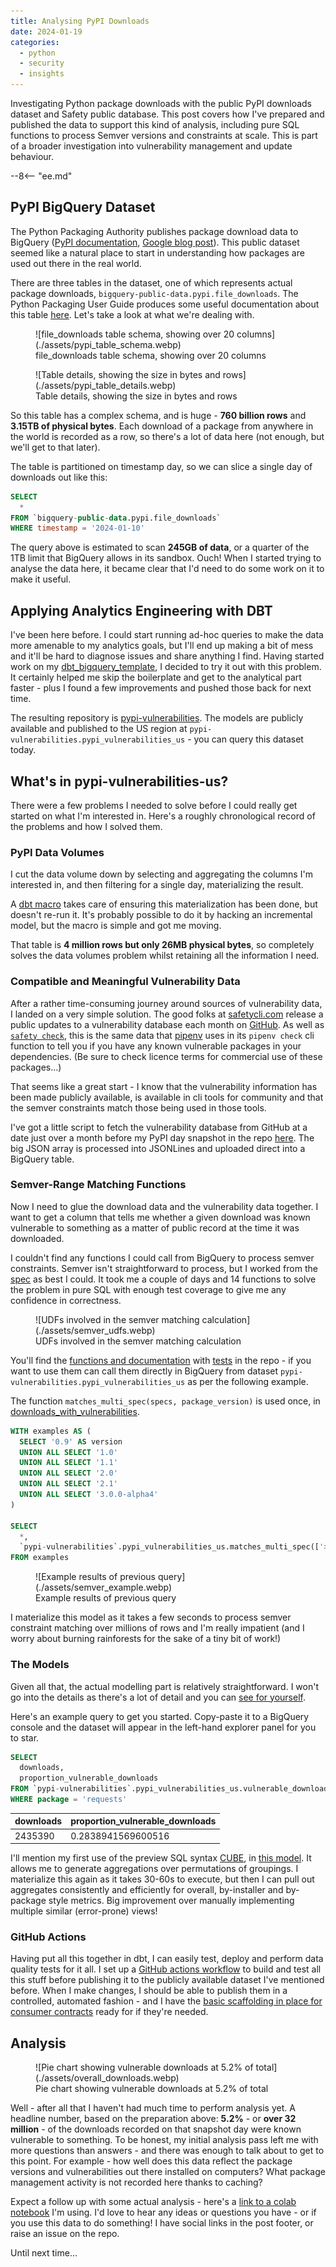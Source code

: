 ```yaml
---
title: Analysing PyPI Downloads
date: 2024-01-19
categories:
  - python
  - security
  - insights
---
```


Investigating Python package downloads with the public PyPI downloads dataset and Safety public database. This post covers how I've prepared and published the data to support this kind of analysis, including pure SQL functions to process Semver versions and constraints at scale. This is part of a broader investigation into vulnerability management and update behaviour.

--8<-- "ee.md"

<!-- more -->

## PyPI BigQuery Dataset

The Python Packaging Authority publishes package download data to BigQuery ([PyPI documentation](https://warehouse.pypa.io/api-reference/bigquery-datasets.html), [Google blog post](https://cloud.google.com/blog/topics/developers-practitioners/analyzing-python-package-downloads-bigquery)). This public dataset seemed like a natural place to start in understanding how packages are used out there in the real world.

There are three tables in the dataset, one of which represents actual package downloads, `bigquery-public-data.pypi.file_downloads`. The Python Packaging User Guide produces some useful documentation about this table [here](https://packaging.python.org/en/latest/guides/analyzing-pypi-package-downloads/). Let's take a look at what we're dealing with.

<figure markdown="span">
  ![file_downloads table schema, showing over 20 columns](./assets/pypi_table_schema.webp)
  <figcaption>file_downloads table schema, showing over 20 columns</figcaption>
</figure>

<figure markdown="span">
  ![Table details, showing the size in bytes and rows](./assets/pypi_table_details.webp)
  <figcaption>Table details, showing the size in bytes and rows</figcaption>
</figure>

So this table has a complex schema, and is huge - **760 billion rows** and **3.15TB of physical bytes**.
Each download of a package from anywhere in the world is recorded as a row, so there's a lot of data here (not enough, but we'll get to that later).

The table is partitioned on timestamp day, so we can slice a single day of downloads out like this:

```sql
SELECT
  *
FROM `bigquery-public-data.pypi.file_downloads`
WHERE timestamp = '2024-01-10'
```

The query above is estimated to scan **245GB of data**, or a quarter of the 1TB limit that BigQuery allows in its sandbox. Ouch! When I started trying to analyse the data here, it became clear that I'd need to do some work on it to make it useful.

## Applying Analytics Engineering with DBT

I've been here before. I could start running ad-hoc queries to make the data more amenable to my analytics goals, but I'll end up making a bit of mess and it'll be hard to diagnose issues and share anything I find. Having started work on my [dbt_bigquery_template](https://github.com/brabster/dbt_bigquery_template), I decided to try it out with this problem. It certainly helped me skip the boilerplate and get to the analytical part faster - plus I found a few improvements and pushed those back for next time.

The resulting repository is [pypi-vulnerabilities](https://github.com/brabster/pypi_vulnerabilities). The models are publicly available and published to the US region at `pypi-vulnerabilities.pypi_vulnerabilities_us` - you can query this dataset today.

## What's in pypi-vulnerabilities-us?

There were a few problems I needed to solve before I could really get started on what I'm interested in. Here's a roughly chronological record of the problems and how I solved them.

### PyPI Data Volumes

I cut the data volume down by selecting and aggregating the columns I'm interested in, and then filtering for a single day, materializing the result.

A [dbt macro](https://github.com/brabster/pypi_vulnerabilities/blob/a0d55e20b88ccde4036c6d053abbf0cdb86a6b41/macros/ensure_single_day_downloads_materialized.sql) takes care of ensuring this materialization has been done, but doesn't re-run it. It's probably possible to do it by hacking an incremental model, but the macro is simple and got me moving.

That table is **4 million rows but only 26MB physical bytes**, so completely solves the data volumes problem whilst retaining all the information I need.

### Compatible and Meaningful Vulnerability Data

After a rather time-consuming journey around sources of vulnerability data, I landed on a very simple solution. The good folks at [safetycli.com](https://safetycli.com) release a public updates to a vulnerability database each month on [GitHub](https://github.com/pyupio/safety-db). As well as [`safety check`](https://pypi.org/project/safety/), this is the same data that [pipenv](https://pipenv.pypa.io/en/stable/advanced.html#detection-of-security-vulnerabilities) uses in its `pipenv check` cli function to tell you if you have any known vulnerable packages in your dependencies. (Be sure to check licence terms for commercial use of these packages...)

That seems like a great start - I know that the vulnerability information has been made publicly available, is available in cli tools for community and that the semver constraints match those being used in those tools.

I've got a little script to fetch the vulnerability database from GitHub at a date just over a month before my PyPI day snapshot in the repo [here](https://github.com/brabster/pypi_vulnerabilities/tree/a0d55e20b88ccde4036c6d053abbf0cdb86a6b41/etl). The big JSON array is processed into JSONLines and uploaded direct into a BigQuery table.

### Semver-Range Matching Functions

Now I need to glue the download data and the vulnerability data together. I want to get a column that tells me whether a given download was known vulnerable to something as a matter of public record at the time it was downloaded.

I couldn't find any functions I could call from BigQuery to process semver constraints. Semver isn't straightforward to process, but I worked from the [spec](https://semver.org/) as best I could. It took me a couple of days and 14 functions to solve the problem in pure SQL with enough test coverage to give me any confidence in correctness.

<figure markdown="span">
  ![UDFs involved in the semver matching calculation](./assets/semver_udfs.webp)
  <figcaption>UDFs involved in the semver matching calculation</figcaption>
</figure>


You'll find the [functions and documentation](hthttps://github.com/brabster/pypi_vulnerabilities/blob/a0d55e20b88ccde4036c6d053abbf0cdb86a6b41/macros/ensure_udfs.sql) with [tests](https://github.com/brabster/pypi_vulnerabilities/tree/a0d55e20b88ccde4036c6d053abbf0cdb86a6b41/tests) in the repo - if you want to use them can call them directly in BigQuery from dataset `pypi-vulnerabilities.pypi_vulnerabilities_us` as per the following example.

The function `matches_multi_spec(specs, package_version)` is used once, in [downloads_with_vulnerabilities](https://github.com/brabster/pypi_vulnerabilities/blob/a0d55e20b88ccde4036c6d053abbf0cdb86a6b41/models/downloads_with_vulnerabilities.sql#L8).

```sql
WITH examples AS (
  SELECT '0.9' AS version
  UNION ALL SELECT '1.0'
  UNION ALL SELECT '1.1'
  UNION ALL SELECT '2.0'
  UNION ALL SELECT '2.1'
  UNION ALL SELECT '3.0.0-alpha4'
)

SELECT
  *,
  `pypi-vulnerabilities`.pypi_vulnerabilities_us.matches_multi_spec(['>1.0.0,<=2'], version) matches_constraint
FROM examples
```

<figure markdown="span">
  ![Example results of previous query](./assets/semver_example.webp)
  <figcaption>Example results of previous query</figcaption>
</figure>

I materialize this model as it takes a few seconds to process semver constraint matching over millions of rows and I'm really impatient (and I worry about burning rainforests for the sake of a tiny bit of work!)

### The Models

Given all that, the actual modelling part is relatively straightforward. I won't go into the details as there's a lot of detail and you can [see for yourself](https://github.com/brabster/pypi_vulnerabilities/tree/main/models).

Here's an example query to get you started. Copy-paste it to a BigQuery console and the dataset will appear in the left-hand explorer panel for you to star.

```sql
SELECT
  downloads,
  proportion_vulnerable_downloads
FROM `pypi-vulnerabilities`.pypi_vulnerabilities_us.vulnerable_downloads_by_package
WHERE package = 'requests'
```

|downloads|proportion_vulnerable_downloads|
|---------|-------------------------------|
|2435390|0.2838941569600516|

I'll mention my first use of the preview SQL syntax [CUBE](https://cloud.google.com/bigquery/docs/reference/standard-sql/query-syntax#group_by_cube), in [this model](https://github.com/brabster/pypi_vulnerabilities/blob/a0d55e20b88ccde4036c6d053abbf0cdb86a6b41/models/download_vulnerability_cube.sql). It allows me to generate aggregations over permutations of groupings. I materialize this again as it takes 30-60s to execute, but then I can pull out aggregates consistently and efficiently for overall, by-installer and by-package style metrics. Big improvement over manually implementing multiple similar (error-prone) views!

### GitHub Actions

Having put all this together in dbt, I can easily test, deploy and perform data quality tests for it all. I set up a [GitHub actions workflow](https://github.com/brabster/pypi_vulnerabilities/blob/a0d55e20b88ccde4036c6d053abbf0cdb86a6b41/.github/workflows/deploy.yml) to build and test all this stuff before publishing it to the publicly available dataset I've mentioned before. When I make changes, I should be able to publish them in a controlled, automated fashion - and I have the [basic scaffolding in place for consumer contracts](https://github.com/brabster/pypi_vulnerabilities/tree/main/tests/contracts/docs) ready for if they're needed.

## Analysis

<figure markdown="span">
  ![Pie chart showing vulnerable downloads at 5.2% of total](./assets/overall_downloads.webp)
  <figcaption>Pie chart showing vulnerable downloads at 5.2% of total</figcaption>
</figure>

Well - after all that I haven't had much time to perform analysis yet. A headline number, based on the preparation above: **5.2%** - or **over 32 million** - of the downloads recorded on that snapshot day were known vulnerable to something. To be honest, my initial analysis pass left me with more questions than answers - and there was enough to talk about to get to this point. For example - how well does this data reflect the package versions and vulnerabilities out there installed on computers? What package management activity is not recorded here thanks to caching?

Expect a follow up with some actual analysis - here's a [link to a colab notebook](https://colab.research.google.com/drive/1StJYC8VgCImeUHksNQd0yEObrLwrFeJe?usp=sharing) I'm using. I'd love to hear any ideas or questions you have - or if you use this data to do something! I have social links in the post footer, or raise an issue on the repo.

Until next time...
